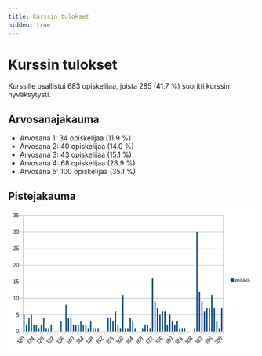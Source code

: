 ```yaml
---
title: Kurssin tulokset
hidden: true
---
```


# Kurssin tulokset

Kurssille osallistui 683 opiskelijaa, joista 285 (41.7 %) suoritti kurssin hyväksytysti.

## Arvosanajakauma

* Arvosana 1: 34 opiskelijaa (11.9 %)
* Arvosana 2: 40 opiskelijaa (14.0 %)
* Arvosana 3: 43 opiskelijaa (15.1 %)
* Arvosana 4: 68 opiskelijaa (23.9 %)
* Arvosana 5: 100 opiskelijaa (35.1 %)

## Pistejakauma

<img src="jakauma.png">

